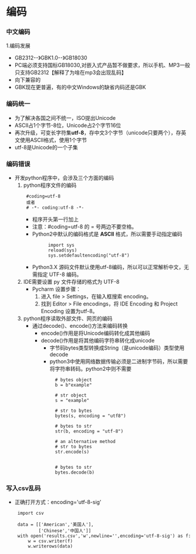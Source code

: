 # 编码
### 中文编码
1.编码发展
  * GB2312--》GBK1.0--》GB18030
  * PC端必须支持国标GB18030,对嵌入式产品暂不做要求，所以手机、MP3一般只支持GB2312【解释了为啥在mp3会出现乱码】
  * 向下兼容的
  * GBK现在更普遍，有的中文Windows的缺省内码还是GBK
### 编码统一
* 为了解决各国之间不统一，ISO提出Unicode
* ASCII占1个字节-8位，Unicode占2个字节16位
* 再次升级，可变长字符集**utf-8**，存中文3个字节（unicode只要两个），存英文使用ASCII格式，使用1个字节
* utf-8是Unicode的一个子集
### 编码错误
* 开发python程序中，会涉及三个方面的编码
  1. python程序文件的编码
     ```
      #coding=utf-8
	  或者
	  # -*- coding:utf-8 -*-
     ```
     * 程序开头第一行加上
     * 注意：#coding=utf-8 的 = 号两边不要空格。
     * Python2中默认的编码格式是 **ASCII** 格式，所以需要手动指定编码
       ```
             import sys
             reload(sys)
             sys.setdefaultencoding("utf-8")
       ```
     * Python3.X 源码文件默认使用utf-8编码，所以可以正常解析中文，无需指定 UTF-8 编码。
  2. IDE需要设置 py 文件存储的格式为 UTF-8
     * Pycharm 设置步骤：
       1. 进入 file > Settings，在输入框搜索 encoding。
       2. 找到 Editor > File encodings，将 IDE Encoding 和 Project Encoding 设置为utf-8。
  3. python程序读取外部文件、网页的编码
     * 通过decode()、encode()方法来编码转换
       * encode()作用是将Unicode编码转化成其他编码
       * decode()作用是将其他编码字符串转化成unicode
	     * 字节码bytes类型转换成String（是unicode编码）类型使用decode
		 * python3中使用网络数据传输必须是二进制字节码，所以需要将字符串转码。python2中则不需要
		    ```
			  # bytes object
			  b = b"example"
			 
			  # str object
			  s = "example"
			 
			  # str to bytes
			  bytes(s, encoding = "utf8")
			 
			  # bytes to str
			  str(b, encoding = "utf-8")
			 
			  # an alternative method
			  # str to bytes
			  str.encode(s)
			 
			 
			  # bytes to str
			  bytes.decode(b)
			```
### 写入csv乱码
* 正确打开方式：encoding='utf-8-sig'
  ```
   import csv

   data = [['American','美国人'],
           ['Chinese','中国人']]
   with open('results.csv','w',newline='',encoding='utf-8-sig') as f:
       w = csv.writer(f)
       w.writerows(data)
  ```